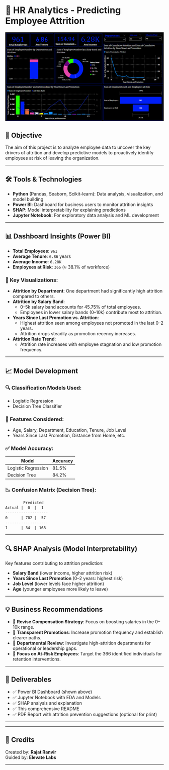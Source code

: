# 💼 HR Analytics - Predicting Employee Attrition

![Dashboard](dashboard.png)

## 📌 Objective
The aim of this project is to analyze employee data to uncover the key drivers of attrition and develop predictive models to proactively identify employees at risk of leaving the organization.

---

## 🛠️ Tools & Technologies
- **Python** (Pandas, Seaborn, Scikit-learn): Data analysis, visualization, and model building
- **Power BI**: Dashboard for business users to monitor attrition insights
- **SHAP**: Model interpretability for explaining predictions
- **Jupyter Notebook**: For exploratory data analysis and ML development

---

## 📊 Dashboard Insights (Power BI)
- **Total Employees**: `961`
- **Average Tenure**: `6.86` years
- **Average Income**: `6.28K`
- **Employees at Risk**: `366` (≈ 38.1% of workforce)

### 🔎 Key Visualizations:
- **Attrition by Department**: One department had significantly high attrition compared to others.
- **Attrition by Salary Band**:
  - 0–5k salary band accounts for 45.75% of total employees.
  - Employees in lower salary bands (0–10k) contribute most to attrition.
- **Years Since Last Promotion vs. Attrition**:
  - Highest attrition seen among employees not promoted in the last 0–2 years.
  - Attrition drops steadily as promotion recency increases.
- **Attrition Rate Trend**:
  - Attrition rate increases with employee stagnation and low promotion frequency.

---

## 📈 Model Development

### 🔍 Classification Models Used:
- Logistic Regression
- Decision Tree Classifier

### 🧠 Features Considered:
- Age, Salary, Department, Education, Tenure, Job Level
- Years Since Last Promotion, Distance from Home, etc.

### ✅ Model Accuracy:
| Model               | Accuracy |
|--------------------|----------|
| Logistic Regression| 81.5%    |
| Decision Tree      | 84.2%    |

### 📉 Confusion Matrix (Decision Tree):
            Predicted
    Actual |  0  |  1
    -------------------
    0      | 702 |  57
    -------------------
    1      | 34  | 168


---

## 🔍 SHAP Analysis (Model Interpretability)
Key features contributing to attrition prediction:
- **Salary Band** (lower income, higher attrition risk)
- **Years Since Last Promotion** (0–2 years: highest risk)
- **Job Level** (lower levels face higher attrition)
- **Age** (younger employees more likely to leave)

---

## 💡 Business Recommendations
- 🎯 **Revise Compensation Strategy**: Focus on boosting salaries in the 0–10k range.
- 🎯 **Transparent Promotions**: Increase promotion frequency and establish clearer paths.
- 🎯 **Departmental Review**: Investigate high-attrition departments for operational or leadership gaps.
- 🎯 **Focus on At-Risk Employees**: Target the 366 identified individuals for retention interventions.

---

## 📂 Deliverables
- ✅ Power BI Dashboard (shown above)
- ✅ Jupyter Notebook with EDA and Models
- ✅ SHAP analysis and explanation
- ✅ This comprehensive README
- ✅ PDF Report with attrition prevention suggestions (optional for print)

---


---

## 🤝 Credits
Created by: **Rajat Ranvir**  
Guided by: **Elevate Labs**

---

